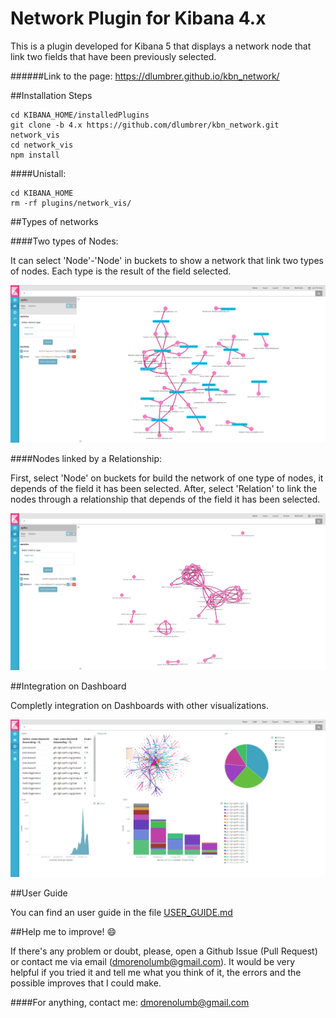 # Network Plugin for Kibana 4.x

This is a plugin developed for Kibana 5 that displays a network node that link two fields that have been previously selected.

######Link to the page: https://dlumbrer.github.io/kbn_network/

##Installation Steps

```
cd KIBANA_HOME/installedPlugins
git clone -b 4.x https://github.com/dlumbrer/kbn_network.git network_vis
cd network_vis
npm install
```

####Unistall:
```
cd KIBANA_HOME
rm -rf plugins/network_vis/
```

##Types of networks

####Two types of Nodes:

It can select 'Node'-'Node' in buckets to show a network that link two types of nodes. Each type is the result of the field selected.

![Screenshot](images/Easy.png)

####Nodes linked by a Relationship:

First, select 'Node' on buckets for build the network of one type of nodes, it depends of the field it has been selected. After, select 'Relation' to link the nodes through a relationship that depends of the field it has been selected.

![Screenshot](images/Types.png)

##Integration on Dashboard

Completly integration on Dashboards with other visualizations.

![Screenshot](images/Dashboard.png)

##User Guide

You can find an user guide in the file [USER_GUIDE.md](https://github.com/dlumbrer/kbn_network/blob/master/USER_GUIDE.md "Go to the user guide!")

##Help me to improve! :smile:

If there's any problem or doubt, please, open a Github Issue (Pull Request) or contact me via email (dmorenolumb@gmail.com). It would be very helpful if you tried it and tell me what you think of it, the errors and the possible improves that I could make.


####For anything, contact me: dmorenolumb@gmail.com
